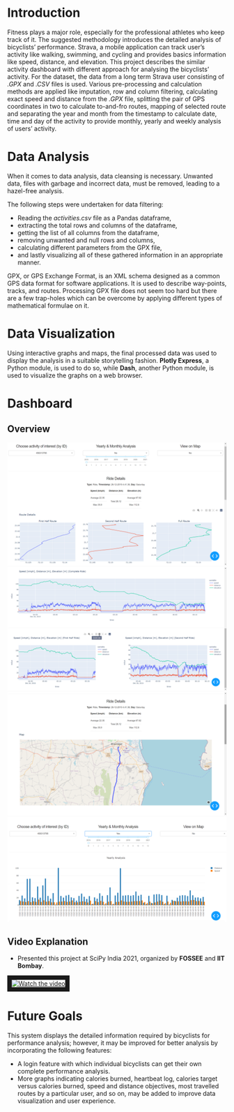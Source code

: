 # Introduction

Fitness plays a major role, especially for the professional athletes who keep track of it. The suggested methodology introduces the detailed analysis of bicyclists’ performance.
Strava, a mobile application can track user’s activity like walking, swimming, and cycling and provides basics information like speed, distance, and elevation. This project describes the similar activity dashboard with different approach for analysing the bicyclists’ activity.
For the dataset, the data from a long term Strava user consisting of _.GPX_ and _.CSV_ files is used. Various pre-processing and calculation methods are applied like imputation, row and column filtering, calculating exact speed and distance from the _.GPX_ file, splitting the pair of GPS coordinates in two to calculate to-and-fro routes, mapping of selected route and separating the year and month from the timestamp to calculate date, time and day of the activity to provide monthly, yearly and weekly analysis of users’ activity.

# Data Analysis

When it comes to data analysis, data cleansing is necessary. Unwanted data, files with garbage and incorrect data, must be removed, leading to a hazel-free analysis.

The following steps were undertaken for data filtering:
* Reading the _activities.csv_ file as a Pandas dataframe,
* extracting the total rows and columns of the dataframe,
* getting the list of all columns from the dataframe,
* removing unwanted and null rows and columns,
* calculating different parameters from the GPX file,
* and lastly visualizing all of these gathered information in an appropriate manner.

GPX, or GPS Exchange Format, is an XML schema designed as a common GPS data format for software applications. It is used to describe way-points, tracks, and routes.
Processing GPX file does not seem too hard but there are a few trap-holes which can be overcome by applying different types of mathematical formulae on it.

# Data Visualization

Using interactive graphs and maps, the final processed data was used to display the analysis in a suitable storytelling fashion. **Plotly Express**, a Python module, is used to do so, while **Dash**, another Python module, is used to visualize the graphs on a web browser.

# Dashboard

## Overview

![](https://github.com/HarshShroff/Dash4Athletes/blob/main/imgs/Screenshot%20(44).png)
![](https://github.com/HarshShroff/Dash4Athletes/blob/main/imgs/Screenshot%20(45).png)
![](https://github.com/HarshShroff/Dash4Athletes/blob/main/imgs/Screenshot%20(46).png)
![](https://github.com/HarshShroff/Dash4Athletes/blob/main/imgs/year.png)

## Video Explanation
* Presented this project  at SciPy India 2021, organized by **FOSSEE** and **IIT Bombay**.
<a href="https://youtu.be/gvnl0ZfR4DM?t=653" target="_blank">
 <img src="http://img.youtube.com/vi/gvnl0ZfR4DM/maxresdefault.jpg" alt="Watch the video"  border="10" />
</a>


# Future Goals

This system displays the detailed information required by bicyclists for performance analysis; however, it may be improved for better analysis by incorporating the following features:

* A login feature with which individual bicyclists can get their own complete performance analysis.
* More graphs indicating calories burned, heartbeat log, calories target versus calories burned, speed and distance objectives, most travelled routes by a particular user, and so on, may be added to improve data visualization and user experience.
